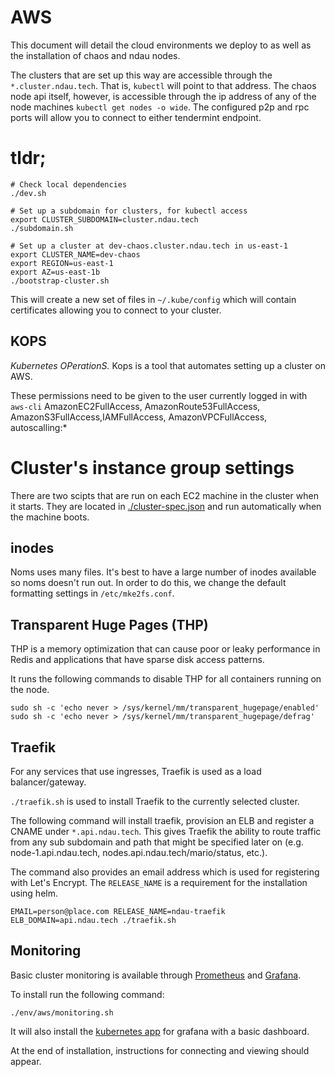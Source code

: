 # AWS

This document will detail the cloud environments we deploy to as well as the installation of chaos and ndau nodes.

The clusters that are set up this way are accessible through the `*.cluster.ndau.tech`. That is, `kubectl` will point to that address. The chaos node api itself, however, is accessible through the ip address of any of the node machines `kubectl get nodes -o wide`. The configured p2p and rpc ports will allow you to connect to either tendermint endpoint.

# tldr;

```
# Check local dependencies
./dev.sh

# Set up a subdomain for clusters, for kubectl access
export CLUSTER_SUBDOMAIN=cluster.ndau.tech
./subdomain.sh

# Set up a cluster at dev-chaos.cluster.ndau.tech in us-east-1
export CLUSTER_NAME=dev-chaos
export REGION=us-east-1
export AZ=us-east-1b
./bootstrap-cluster.sh
```

This will create a new set of files in `~/.kube/config` which will contain certificates allowing you to connect to your cluster.

## KOPS

_Kubernetes OPerationS._ Kops is a tool that automates setting up a cluster on AWS.

These permissions need to be given to the user currently logged in with `aws-cli`
AmazonEC2FullAccess, AmazonRoute53FullAccess, AmazonS3FullAccess,IAMFullAccess, AmazonVPCFullAccess, autoscalling:*

# Cluster's instance group settings

There are two scipts that are run on each EC2 machine in the cluster when it starts. They are located in [./cluster-spec.json](./cluster-spec.json) and run automatically when the machine boots.

## inodes

Noms uses many files. It's best to have a large number of inodes available so noms doesn't run out. In order to do this, we change the default formatting settings in `/etc/mke2fs.conf`.


## Transparent Huge Pages (THP)

THP is a memory optimization that can cause poor or leaky performance in Redis and applications that have sparse disk access patterns.

It runs the following commands to disable THP for all containers running on the node.

```
sudo sh -c 'echo never > /sys/kernel/mm/transparent_hugepage/enabled'
sudo sh -c 'echo never > /sys/kernel/mm/transparent_hugepage/defrag'
```


## Traefik

For any services that use ingresses, Traefik is used as a load balancer/gateway.

`./traefik.sh` is used to install Traefik to the currently selected cluster.

The following command will install traefik, provision an ELB and register a CNAME under `*.api.ndau.tech`. This gives Traefik the ability to route traffic from any sub subdomain and path that might be specified later on (e.g. node-1.api.ndau.tech, nodes.api.ndau.tech/mario/status, etc.).

The command also provides an email address which is used for registering with Let's Encrypt. The `RELEASE_NAME` is a requirement for the installation using helm.

```
EMAIL=person@place.com RELEASE_NAME=ndau-traefik ELB_DOMAIN=api.ndau.tech ./traefik.sh
```

## Monitoring

Basic cluster monitoring is available through [Prometheus](https://prometheus.io/) and [Grafana](https://grafana.com/).

To install run the following command:

```
./env/aws/monitoring.sh
```

It will also install the [kubernetes app](https://grafana.com/plugins/grafana-kubernetes-app) for grafana with a basic dashboard.

At the end of installation, instructions for connecting and viewing should appear.
